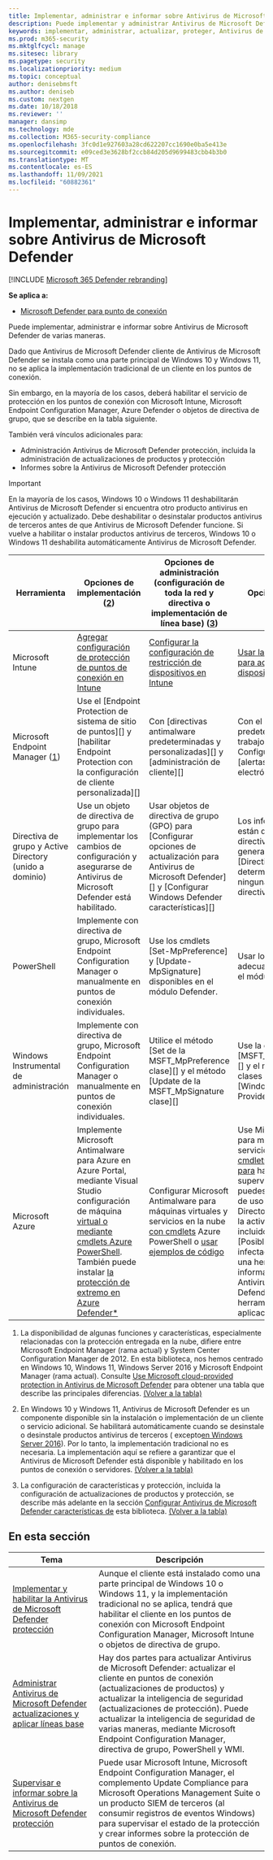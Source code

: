 ```yaml
---
title: Implementar, administrar e informar sobre Antivirus de Microsoft Defender
description: Puede implementar y administrar Antivirus de Microsoft Defender con Intune, Microsoft Endpoint Configuration Manager, directiva de grupo, PowerShell o WMI
keywords: implementar, administrar, actualizar, proteger, Antivirus de Microsoft Defender
ms.prod: m365-security
ms.mktglfcycl: manage
ms.sitesec: library
ms.pagetype: security
ms.localizationpriority: medium
ms.topic: conceptual
author: denisebmsft
ms.author: deniseb
ms.custom: nextgen
ms.date: 10/18/2018
ms.reviewer: ''
manager: dansimp
ms.technology: mde
ms.collection: M365-security-compliance
ms.openlocfilehash: 3fc0d1e927603a28cd622207cc1690e0ba5e413e
ms.sourcegitcommit: e09ced3e3628bf2ccb84d205d9699483cbb4b3b0
ms.translationtype: MT
ms.contentlocale: es-ES
ms.lasthandoff: 11/09/2021
ms.locfileid: "60882361"
---
```

# <a name="deploy-manage-and-report-on-microsoft-defender-antivirus"></a>Implementar, administrar e informar sobre Antivirus de Microsoft Defender

[!INCLUDE [Microsoft 365 Defender rebranding](../../includes/microsoft-defender.md)]


**Se aplica a:**

- [Microsoft Defender para punto de conexión](/microsoft-365/security/defender-endpoint/)

Puede implementar, administrar e informar sobre Antivirus de Microsoft Defender de varias maneras.

Dado que Antivirus de Microsoft Defender cliente de Antivirus de Microsoft Defender se instala como una parte principal de Windows 10 y Windows 11, no se aplica la implementación tradicional de un cliente en los puntos de conexión.

Sin embargo, en la mayoría de los casos, deberá habilitar el servicio de protección en los puntos de conexión con Microsoft Intune, Microsoft Endpoint Configuration Manager, Azure Defender o objetos de directiva de grupo, que se describe en la tabla siguiente.

También verá vínculos adicionales para:

- Administración Antivirus de Microsoft Defender protección, incluida la administración de actualizaciones de productos y protección
- Informes sobre la Antivirus de Microsoft Defender protección

> [!IMPORTANT]
> En la mayoría de los casos, Windows 10 o Windows 11 deshabilitarán Antivirus de Microsoft Defender si encuentra otro producto antivirus en ejecución y actualizado. Debe deshabilitar o desinstalar productos antivirus de terceros antes de que Antivirus de Microsoft Defender funcione. Si vuelve a habilitar o instalar productos antivirus de terceros, Windows 10 o Windows 11 deshabilita automáticamente Antivirus de Microsoft Defender.

Herramienta|Opciones de implementación (<a href="#fn2" id="ref2">2</a>)|Opciones de administración (configuración de toda la red y directiva o implementación de línea base) ([3](#fn3))|Opciones de informes
---|---|---|---
Microsoft Intune|[Agregar configuración de protección de puntos de conexión en Intune](/intune/endpoint-protection-configure)|[Configurar la configuración de restricción de dispositivos en Intune](/intune/device-restrictions-configure)| [Usar la consola de Intune para administrar dispositivos](/intune/device-management)
Microsoft Endpoint Manager ([1](#fn1))|Use el [Endpoint Protection de sistema de sitio de puntos][] y [habilitar Endpoint Protection con la configuración de cliente personalizada][]|Con [directivas antimalware predeterminadas y personalizadas][] y [administración de cliente][]|Con el valor predeterminado [área de trabajo supervisión de Configuration Manager][] y [alertas de correo electrónico][]
Directiva de grupo y Active Directory (unido a dominio)|Use un objeto de directiva de grupo para implementar los cambios de configuración y asegurarse de Antivirus de Microsoft Defender está habilitado.|Usar objetos de directiva de grupo (GPO) para [Configurar opciones de actualización para Antivirus de Microsoft Defender][] y [Configurar Windows Defender características][]|Los informes de extremo no están disponibles con la directiva de grupo. Puede generar una lista de [Directivas de grupo para determinar si no se aplica ninguna configuración o directiva][]
PowerShell|Implemente con directiva de grupo, Microsoft Endpoint Configuration Manager o manualmente en puntos de conexión individuales.|Use los cmdlets [Set-MpPreference] y [Update-MpSignature] disponibles en el módulo Defender.|Usar los cmdlets [Get- adecuados disponibles en el módulo Defender][]
Windows Instrumental de administración|Implemente con directiva de grupo, Microsoft Endpoint Configuration Manager o manualmente en puntos de conexión individuales.|Utilice el método [Set de la MSFT_MpPreference clase][] y el método [Update de la MSFT_MpSignature clase][]|Use la clase [MSFT_MpComputerStatus][] y el método get de las clases asociadas en el [Windows Defender WMIv2 Provider][]
Microsoft Azure|Implemente Microsoft Antimalware para Azure en Azure Portal, mediante Visual Studio configuración de máquina [virtual o mediante cmdlets Azure PowerShell](/azure/security/azure-security-antimalware#antimalware-deployment-scenarios). También puede instalar [la protección de extremo en Azure Defender*](/azure/security-center/security-center-install-endpoint-protection)|Configurar Microsoft Antimalware para máquinas virtuales y servicios en la nube [con cmdlets](/azure/security/azure-security-antimalware#enable-and-configure-antimalware-using-powershell-cmdlets) Azure PowerShell o [usar ejemplos de código](https://gallery.technet.microsoft.com/Antimalware-For-Azure-5ce70efe)|Use Microsoft Antimalware para máquinas virtuales y servicios en la nube [con cmdlets Azure PowerShell para](/azure/security/azure-security-antimalware#enable-and-configure-antimalware-using-powershell-cmdlets) habilitar la supervisión. También puedes revisar los informes de uso en Azure Active Directory para determinar la actividad sospechosa, incluido el informe [Posiblemente dispositivos infectados][] y configurar una herramienta SIEM para informar sobre [eventos de Antivirus de Microsoft Defender][] y agregar esa herramienta como una aplicación en AAD.

1. <span id="fn1" />La disponibilidad de algunas funciones y características, especialmente relacionadas con la protección entregada en la nube, difiere entre Microsoft Endpoint Manager (rama actual) y System Center Configuration Manager de 2012. En esta biblioteca, nos hemos centrado en Windows 10, Windows 11, Windows Server 2016 y Microsoft Endpoint Manager (rama actual). Consulte [Use Microsoft cloud-provided protection in Antivirus de Microsoft Defender](cloud-protection-microsoft-defender-antivirus.md) para obtener una tabla que describe las principales diferencias. [(Volver a la tabla)](#ref2)

2. <span id="fn2" />En Windows 10 y Windows 11, Antivirus de Microsoft Defender es un componente disponible sin la instalación o implementación de un cliente o servicio adicional. Se habilitará automáticamente cuando se desinstale o desinstale productos antivirus de terceros ( excepto[en Windows Server 2016](microsoft-defender-antivirus-on-windows-server.md)). Por lo tanto, la implementación tradicional no es necesaria. La implementación aquí se refiere a garantizar que el Antivirus de Microsoft Defender está disponible y habilitado en los puntos de conexión o servidores. [(Volver a la tabla)](#ref2)

3. <span id="fn3" />La configuración de características y protección, incluida la configuración de actualizaciones de productos y protección, se describe más adelante en la sección [Configurar Antivirus de Microsoft Defender características de](configure-notifications-microsoft-defender-antivirus.md) esta biblioteca. [(Volver a la tabla)](#ref2)

## <a name="in-this-section"></a>En esta sección

Tema | Descripción
---|---
[Implementar y habilitar la Antivirus de Microsoft Defender protección](deploy-microsoft-defender-antivirus.md) | Aunque el cliente está instalado como una parte principal de Windows 10 o Windows 11, y la implementación tradicional no se aplica, tendrá que habilitar el cliente en los puntos de conexión con Microsoft Endpoint Configuration Manager, Microsoft Intune o objetos de directiva de grupo.
[Administrar Antivirus de Microsoft Defender actualizaciones y aplicar líneas base](manage-updates-baselines-microsoft-defender-antivirus.md) | Hay dos partes para actualizar Antivirus de Microsoft Defender: actualizar el cliente en puntos de conexión (actualizaciones de productos) y actualizar la inteligencia de seguridad (actualizaciones de protección). Puede actualizar la inteligencia de seguridad de varias maneras, mediante Microsoft Endpoint Configuration Manager, directiva de grupo, PowerShell y WMI.
[Supervisar e informar sobre la Antivirus de Microsoft Defender protección](report-monitor-microsoft-defender-antivirus.md) | Puede usar Microsoft Intune, Microsoft Endpoint Configuration Manager, el complemento Update Compliance para Microsoft Operations Management Suite o un producto SIEM de terceros (al consumir registros de eventos Windows) para supervisar el estado de la protección y crear informes sobre la protección de puntos de conexión.